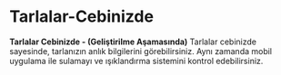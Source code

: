 # Tarlalar-Cebinizde
**Tarlalar Cebinizde - (Geliştirilme Aşamasında)**
Tarlalar cebinizde sayesinde, tarlanızın anlık bilgilerini görebilirsiniz. Aynı zamanda mobil uygulama ile sulamayı ve ışıklandırma sistemini kontrol edebilirsiniz.
